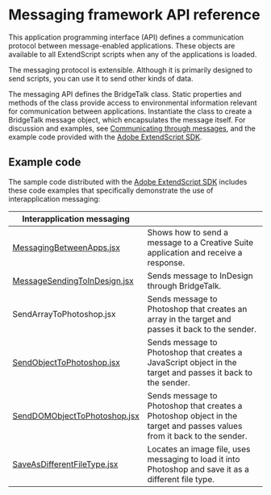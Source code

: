 <a id="messaging-framework-api-reference"></a>

# Messaging framework API reference

This application programming interface (API) defines a communication protocol between
message-enabled applications. These objects are available to all ExtendScript scripts when any of the
applications is loaded.

The messaging protocol is extensible. Although it is primarily designed to send scripts, you can use it to
send other kinds of data.

The messaging API defines the BridgeTalk class. Static properties and methods of the class provide
access to environmental information relevant for communication between applications. Instantiate the
class to create a BridgeTalk message object, which encapsulates the message itself. For discussion and
examples, see [Communicating through messages](communicating-through-messages.md#communicating-through-messages), and the example code provided with the
[Adobe ExtendScript SDK](https://github.com/Adobe-CEP/CEP-Resources/tree/master/ExtendScript-Toolkit).

## Example code

The sample code distributed with the [Adobe ExtendScript SDK](https://github.com/Adobe-CEP/CEP-Resources/tree/master/ExtendScript-Toolkit) includes these code examples that
specifically demonstrate the use of interapplication messaging:

| **Interapplication messaging**                                                                                                                              |                                                                                                                        |
|-------------------------------------------------------------------------------------------------------------------------------------------------------------|------------------------------------------------------------------------------------------------------------------------|
| [MessagingBetweenApps.jsx](https://github.com/Adobe-CEP/CEP-Resources/blob/master/ExtendScript-Toolkit/Samples/javascript/MessagingBetweenApps.jsx)         | Shows how to send a message to a Creative Suite application and receive a response.                                    |
| [MessageSendingToInDesign.jsx](https://github.com/Adobe-CEP/CEP-Resources/blob/master/ExtendScript-Toolkit/Samples/javascript/MessageSendingToInDesign.jsx) | Sends message to InDesign through BridgeTalk.                                                                          |
| SendArrayToPhotoshop.jsx                                                                                                                                    | Sends message to Photoshop that creates an array in the target and passes it back to the sender.                       |
| [SendObjectToPhotoshop.jsx](https://github.com/Adobe-CEP/CEP-Resources/blob/master/ExtendScript-Toolkit/Samples/javascript/SendObjectToPhotoshop.jsx)       | Sends message to Photoshop that creates a JavaScript object in the target and passes it back to the sender.            |
| [SendDOMObjectToPhotoshop.jsx](https://github.com/Adobe-CEP/CEP-Resources/blob/master/ExtendScript-Toolkit/Samples/javascript/SnpSendDOMObject.jsx)         | Sends message to Photoshop that creates a Photoshop object in the target and passes values from it back to the sender. |
| [SaveAsDifferentFileType.jsx](https://github.com/Adobe-CEP/CEP-Resources/blob/master/ExtendScript-Toolkit/Samples/javascript/SaveAsDifferentFileType.jsx)   | Locates an image file, uses messaging to load it into Photoshop and save it as a different file type.                  |
